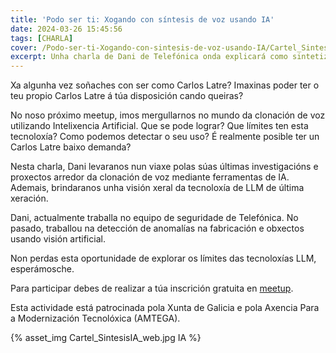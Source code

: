 ```yaml
---
title: 'Podo ser ti: Xogando con síntesis de voz usando IA'
date: 2024-03-26 15:45:56
tags: [CHARLA]
cover: /Podo-ser-ti-Xogando-con-sintesis-de-voz-usando-IA/Cartel_SintesisIA_teaser.jpg
excerpt: Unha charla de Dani de Telefónica onda explicará como sintetizar a voz usando IA.
---
```


Xa algunha vez soñaches con ser como Carlos Latre? Imaxinas poder ter o teu propio Carlos Latre á túa disposición cando queiras?

No noso próximo meetup, imos mergullarnos no mundo da clonación de voz utilizando Intelixencia Artificial. Que se pode lograr? Que límites ten esta tecnoloxía? Como podemos detectar o seu uso? É realmente posible ter un Carlos Latre baixo demanda?

Nesta charla, Dani levaranos nun viaxe polas súas últimas investigacións e proxectos arredor da clonación de voz mediante ferramentas de IA. Ademais, brindaranos unha visión xeral da tecnoloxía de LLM de última xeración.

Dani, actualmente traballa no equipo de seguridade de Telefónica. No pasado, traballou na detección de anomalías na fabricación e obxectos usando visión artificial.

Non perdas esta oportunidade de explorar os límites das tecnoloxías LLM, esperámosche.

Para participar debes de realizar a túa inscrición gratuita en [meetup](https://www.meetup.com/es-ES/aindustriosa/events/300024608/).

Esta actividade está patrocinada pola Xunta de Galicia e pola Axencia Para a Modernización Tecnolóxica (AMTEGA).

{% asset_img Cartel_SintesisIA_web.jpg  IA %}
